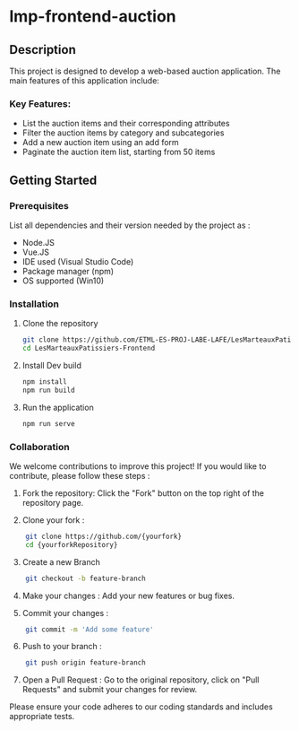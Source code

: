 # lmp-frontend-auction

## Description
This project is designed to develop a web-based auction application. The main features of this application include:

### Key Features:
  - List the auction items and their corresponding attributes
  - Filter the auction items by category and subcategories
  - Add a new auction item using an add form
  - Paginate the auction item list, starting from 50 items

## Getting Started

### Prerequisites
List all dependencies and their version needed by the project as :
  - Node.JS
  - Vue.JS
  - IDE used (Visual Studio Code)
  - Package manager (npm)
  - OS supported (Win10)

### Installation
1. Clone the repository
    ```bash
    git clone https://github.com/ETML-ES-PROJ-LABE-LAFE/LesMarteauxPatissiers-Frontend.git
    cd LesMarteauxPatissiers-Frontend
    ```
    
2. Install Dev build
    ```bash
    npm install
    npm run build
    ```
    
3. Run the application
    ```bash
    npm run serve
    ```
### Collaboration
We welcome contributions to improve this project! If you would like to contribute, please follow these steps :

1. Fork the repository: Click the "Fork" button on the top right of the repository page.

2. Clone your fork :
```bash
    git clone https://github.com/{yourfork}
    cd {yourforkRepository}
```

3. Create a new Branch
```bash
    git checkout -b feature-branch
```

4. Make your changes : Add your new features or bug fixes.

5. Commit your changes : 
```bash
    git commit -m 'Add some feature'
```

6. Push to your branch :
```bash
    git push origin feature-branch
```

7. Open a Pull Request : Go to the original repository, click on "Pull Requests" and submit your changes for review.


Please ensure your code adheres to our coding standards and includes appropriate tests.

